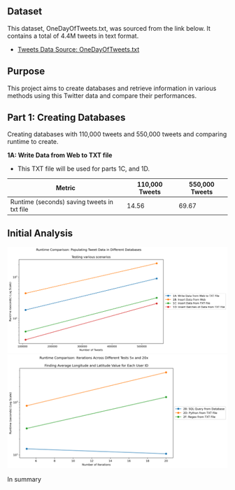 ## Dataset

This dataset, OneDayOfTweets.txt, was sourced from the link below. It contains a total of 4.4M tweets in text format. 
- [Tweets Data Source: OneDayOfTweets.txt](https://dbgroup.cdm.depaul.edu/DSC450/OneDayOfTweets.txt)


## Purpose

This project aims to create databases and retrieve information in various methods using this Twitter data and compare their performances.


## Part 1: Creating Databases

Creating databases with 110,000 tweets and 550,000 tweets and comparing runtime to create.

**1A: Write Data from Web to TXT file**
- This TXT file will be used for parts 1C, and 1D.

| Metric                                       | 110,000 Tweets | 550,000 Tweets |
|----------------------------------------------|----------------|----------------|
| Runtime (seconds) saving tweets in txt file | 14.56          | 69.67          |



## Initial Analysis



<img src="assets/img/1E_plot_runtime_populate.png" alt="plot_runtime_populate">


<img src="assets/img/2G_plot_runtime_distributions.png" alt="plot_runtime_distributions.png">


  In summary

